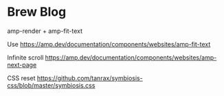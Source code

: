# Brew Blog

amp-render + amp-fit-text
<script async custom-element="amp-render" src="https://cdn.ampproject.org/v0/amp-render-1.0.js"></script>
Use https://amp.dev/documentation/components/websites/amp-fit-text

Infinite scroll
https://amp.dev/documentation/components/websites/amp-next-page

CSS reset
https://github.com/tanrax/symbiosis-css/blob/master/symbiosis.css

